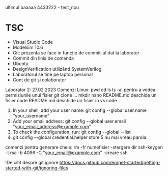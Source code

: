 ultimul baaaaa 4433222 - test_nou

# TSC

- Visual Studio Code
- Modelsim 10.6
- Git: prezenta se face in funcție de commit-ul dat la laborator
- Commit din linia de comanda
- Ubuntu
- DesignVerification utilizând SystemVerilog
- Laboratorul se tine pe laptop personal
- Cont de git și colaborator

Laborator 2: 27.02.2023
Comenzi Linux:
pwd
cd
ls 
ls -al pentru a vedea permisiunile unui fisier 
git clone ...
mkdir 
nano README.md deschide un fisier 
code README.md deschide un fisier in vs code

1) In your shell, add your user name:
	git config --global user.name "your_username"
2) Add your email address:
	git config --global user.email "your_email_address@example.com"
3) To check the configuration, run:
	git config --global --list
4) git config --global credential.helper store
5 nu mai vreau parola

comenzi pentru generare cheie:
rm -fr numefisier  -stergere dir
ssh-keygen -t rsa -b 4096 -C "your_email@example.com"  -creare ssh


!De citit despre git ignore  https://docs.github.com/en/get-started/getting-started-with-git/ignoring-files
